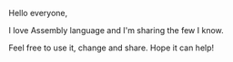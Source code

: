 Hello everyone,

I love Assembly language and I'm sharing the few I know.

Feel free to use it, change and share. Hope it can help!
